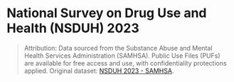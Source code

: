 # National Survey on Drug Use and Health (NSDUH) 2023  

> Attribution: Data sourced from the Substance Abuse and Mental Health Services Administration (SAMHSA). Public Use Files (PUFs) are available for free access and use, with confidentiality protections applied. Original dataset: [NSDUH 2023 - SAMHSA](https://www.samhsa.gov/data/dataset/national-survey-drug-use-and-health-2023-nsduh-2023-ds0001).
